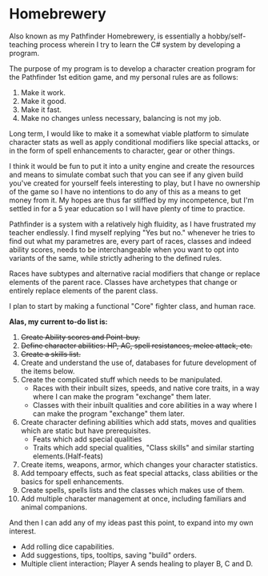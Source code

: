 # Homebrewery

Also known as my Pathfinder Homebrewery, is essentially a hobby/self-teaching process wherein I try to learn the C# system by developing a program.

The purpose of my program is to develop a character creation program for the Pathfinder 1st edition game, and my personal rules are as follows:

1. Make it work.
2. Make it good.
3. Make it fast.
4. Make no changes unless necessary, balancing is not my job.

Long term, I would like to make it a somewhat viable platform to simulate character stats as well as apply conditional modifiers like special attacks, or in the form of spell enhancements to character, gear or other things.

I think it would be fun to put it into a unity engine and create the resources and means to simulate combat such that you can see if any given build you've created for yourself feels interesting to play, but I have no ownership of the game so I have no intentions to do any of this as a means to get money from it. My hopes are thus far stiffled by my incompetence, but I'm settled in for a 5 year education so I will have plenty of time to practice.

Pathfinder is a system with a relatively high fluidity, as I have frustrated my teacher endlessly. I find myself replying "Yes but no." whenever he tries to find out what my parametres are, every part of races, classes and indeed ability scores, needs to be interchangeable when you want to opt into variants of the same, while strictly adhering to the defined rules.

Races have subtypes and alternative racial modifiers that change or replace elements of the parent race.
Classes have archetypes that change or entirely replace elements of the parent class.

I plan to start by making a functional "Core" fighter class, and human race.

**Alas, my current to-do list is:**
1. ~~Create Ability scores and Point-buy.~~ 
2. ~~Define character abilities: HP, AC, spell resistances, melee attack, etc.~~
3. ~~Create a skills list.~~
4. Create and understand the use of, databases for future development of the items below.
5. Create the complicated stuff which needs to be manipulated.
    - Races with their inbuilt sizes, speeds, and native core traits, in a way where I can make the program "exchange" them later.
    - Classes with their inbuilt qualities and core abilities in a way where I can make the program "exchange" them later.
6. Create character defining abilities which add stats, moves and qualities which are static but have prerequisites.
    - Feats which add special qualities
    - Traits which add special qualities, "Class skills" and similar starting elements.(Half-feats)
7. Create items, weapons, armor, which changes your character statistics.
8. Add tempoary effects, such as feat special attacks, class abilities or the basics for spell enhancements.
9. Create spells, spells lists and the classes which makes use of them.
10. Add multiple character management at once, including familiars and animal companions.

And then I can add any of my ideas past this point, to expand into my own interest.
- Add rolling dice capabilities.
- Add suggestions, tips, tooltips, saving "build" orders.
- Multiple client interaction; Player A sends healing to player B, C and D.


